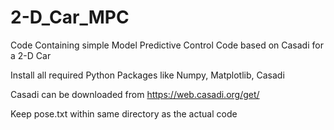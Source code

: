 # 2-D_Car_MPC
Code Containing simple Model Predictive Control Code based on Casadi for a 2-D Car

Install all required Python Packages like Numpy, Matplotlib, Casadi

Casadi can be downloaded from https://web.casadi.org/get/

Keep pose.txt within same directory as the actual code
